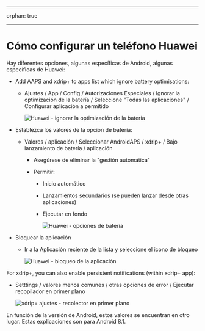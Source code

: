 * * *

orphan: true

* * *

# Cómo configurar un teléfono Huawei

Hay diferentes opciones, algunas específicas de Android, algunas específicas de Huawei:

* Add AAPS and xdrip+ to apps list which ignore battery optimisations:
  
  * Ajustes / App / Config / Autorizaciones Especiales / Ignorar la optimización de la batería / Seleccione "Todas las aplicaciones" / Configurar aplicación a permitido
    
    ![Huawei - ignorar la optimización de la batería](../images/Huawei_BatteryOptimization.png)

* Establezca los valores de la opción de batería:
  
  * Valores / aplicación / Seleccionar AndroidAPS / xdrip+ / Bajo lanzamiento de batería / aplicación
    
    * Asegúrese de eliminar la "gestión automática"
    * Permitir:
      
      * Inicio automático
      * Lanzamientos secundarios (se pueden lanzar desde otras aplicaciones)
      * Ejecutar en fondo
        
        ![Huawei - opciones de batería](../images/Huawei_BatteryOptions.png)

* Bloquear la aplicación
  
  * Ir a la Aplicación reciente de la lista y seleccione el icono de bloqueo
    
    ![Huawei - bloqueo de la aplicación](../images/Huawei_LockApp.png)

For xdrip+, you can also enable persistent notifications (within xdrip+ app):

* Setttings / valores menos comunes / otras opciones de error / Ejecutar recopilador en primer plano
  
  ![xdrip+ ajustes - recolector en primer plano](../images/xdrip_collector_foreground.png)

En función de la versión de Android, estos valores se encuentran en otro lugar. Estas explicaciones son para Android 8.1.